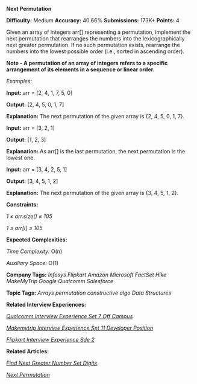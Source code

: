 **Next Permutation**

**Difficulty:** Medium  **Accuracy:** 40.66%    **Submissions:** 173K+  **Points:** 4

Given an array of integers arr[] representing a permutation, implement the next permutation that rearranges the numbers into the lexicographically next greater permutation. If no such permutation exists, rearrange the numbers into the lowest possible order (i.e., sorted in ascending order). 

**Note - A permutation of an array of integers refers to a specific arrangement of its elements in a sequence or linear order.**

*Examples:*

**Input:** arr = [2, 4, 1, 7, 5, 0]

**Output:** [2, 4, 5, 0, 1, 7]

**Explanation:** The next permutation of the given array is {2, 4, 5, 0, 1, 7}.

**Input:** arr = [3, 2, 1]

**Output:** [1, 2, 3]

**Explanation:** As arr[] is the last permutation, the next permutation is the lowest one.

**Input:** arr = [3, 4, 2, 5, 1]

**Output:** [3, 4, 5, 1, 2]

**Explanation:** The next permutation of the given array is {3, 4, 5, 1, 2}.

**Constraints:**

*1 ≤ arr.size() ≤ 105*

*1 ≤ arr[i] ≤ 105*

**Expected Complexities:**

*Time Complexity:* O(n)

*Auxiliary Space:* O(1)

**Company Tags:**
*Infosys Flipkart    Amazon  Microsoft   FactSet Hike    MakeMyTrip  Google  Qualcomm    Salesforce*

**Topic Tags:**
*Arrays  permutation constructive algo   Data Structures*

**Related Interview Experiences:**

[*Qualcomm Interview Experience Set 7 Off Campus*](https://geeksforgeeks.org/qualcomm-interview-experience-set-7-off-campus/)

[*Makemytrip Interview Experience Set 11 Developer Position*](https://www.geeksforgeeks.org/makemytrip-interview-experience-set-11-developer-position/)

[*Flipkart Interview Experience Sde 2*](https://www.geeksforgeeks.org/flipkart-interview-experience-sde-2/)


**Related Articles:**

[*Find Next Greater Number Set Digits*](https://www.geeksforgeeks.org/find-next-greater-number-set-digits/)

[*Next Permutation*](https://www.geeksforgeeks.org/next-permutation/)
